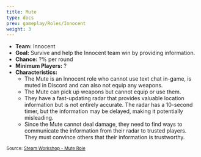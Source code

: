 ```yaml
---
title: Mute
type: docs
prev: gameplay/Roles/Innocent
weight: 3
---
```


- **Team:** Innocent
- **Goal:** Survive and help the Innocent team win by providing information.
- **Chance:** ?% per round
- **Minimum Players:** ?
- **Characteristics:**
  - The Mute is an Innocent role who cannot use text chat in-game, is muted in Discord and can also not equip any weapons.
  - The Mute can pick up weapons but cannot equip or use them.
  - They have a fast-updating radar that provides valuable location information but is not entirely accurate. The radar has a 10-second timer, but the information may be delayed, making it potentially misleading.
  - Since the Mute cannot deal damage, they need to find ways to communicate the information from their radar to trusted players. They must convince others that their information is trustworthy.

<small>Source: [Steam Workshop - Mute Role](https://steamcommunity.com/sharedfiles/filedetails/?id=2809972920)</small>
